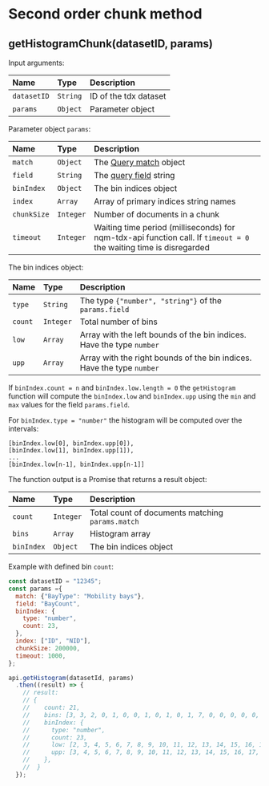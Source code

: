 # Second order chunk method
## getHistogramChunk(datasetID, params)
Input arguments:

|Name|Type|Description|
|:---|:---|:---|
|```datasetID```|```String```|ID of the tdx dataset|
|```params```|```Object```|Parameter object|

Parameter object ```params```:

|Name|Type|Description|
|:---|:---|:---|
|```match```|```Object```|The [Query match](./params.md#query-match) object|
|```field```|```String```|The [query field](./params.md#query-field) string|
|```binIndex```|```Object```|The bin indices object|
|```index```|```Array```|Array of primary indices string names|
|```chunkSize```|```Integer```|Number of documents in a chunk|
|```timeout```|```Integer```|Waiting time period (milliseconds) for nqm-tdx-api function call. If ```timeout = 0``` the waiting time is disregarded|

The bin indices object:

|Name|Type|Description|
|:---|:---|:---|
|```type```|```String```|The type ```{"number", "string"}``` of the ```params.field```|
|```count```|```Integer```|Total number of bins|
|```low```|```Array```|Array with the left bounds of the bin indices. Have the type ```number```|
|```upp```|```Array```|Array with the right bounds of the bin indices. Have the type ```number```|

If ```binIndex.count = n``` and ```binIndex.low.length = 0``` the ```getHistogram``` function will compute
the ```binIndex.low``` and ```binIndex.upp``` using the ```min``` and ```max``` values for the field ```params.field```.

For ```binIndex.type = "number"``` the histogram will be computed over the intervals:

```
[binIndex.low[0], binIndex.upp[0]),
[binIndex.low[1], binIndex.upp[1]),
...
[binIndex.low[n-1], binIndex.upp[n-1]]
```

The function output is a Promise that returns a result object:

|Name|Type|Description|
|:---|:---|:---|
|```count```|```Integer```|Total count of documents matching ```params.match```|
|```bins```|```Array```|Histogram array|
|```binIndex```|```Object```|The bin indices object|

Example with defined bin ```count```:
```js
const datasetID = "12345";
const params ={
  match: {"BayType": "Mobility bays"},
  field: "BayCount",
  binIndex: {
    type: "number",
    count: 23,
  },
  index: ["ID", "NID"],
  chunkSize: 200000,
  timeout: 1000,
};

api.getHistogram(datasetId, params)
  .then((result) => {
    // result:
    // {
    //    count: 21,
    //    bins: [3, 3, 2, 0, 1, 0, 0, 1, 0, 1, 0, 1, 7, 0, 0, 0, 0, 0, 1, 0, 0, 0, 1],
    //    binIndex: {
    //      type: "number",
    //      count: 23,
    //      low: [2, 3, 4, 5, 6, 7, 8, 9, 10, 11, 12, 13, 14, 15, 16, 17, 18, 19, 20, 21, 22, 23, 24],
    //      upp: [3, 4, 5, 6, 7, 8, 9, 10, 11, 12, 13, 14, 15, 16, 17, 18, 19, 20, 21, 22, 23, 24, 25],
    //    },
    //  }
  });
```
